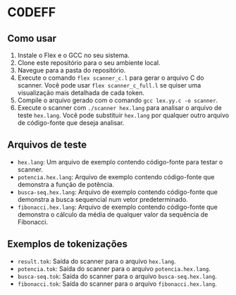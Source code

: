 # C0DEFF

## Como usar

1. Instale o Flex e o GCC no seu sistema.
2. Clone este repositório para o seu ambiente local.
3. Navegue para a pasta do repositório.
4. Execute o comando `flex scanner_c.l` para gerar o arquivo C do scanner.
   Você pode usar `flex scanner_c_full.l` se quiser uma visualização mais detalhada de cada token.
5. Compile o arquivo gerado com o comando `gcc lex.yy.c -o scanner`.
6. Execute o scanner com `./scanner hex.lang` para analisar o arquivo de teste `hex.lang`.
   Você pode substituir `hex.lang` por qualquer outro arquivo de código-fonte que deseja analisar.

## Arquivos de teste

- `hex.lang`: Um arquivo de exemplo contendo código-fonte para testar o scanner.
- `potencia.hex.lang`: Arquivo de exemplo contendo código-fonte que demonstra a função de potência.
- `busca-seq.hex.lang`: Arquivo de exemplo contendo código-fonte que demonstra a busca sequencial num vetor predeterminado.
- `fibonacci.hex.lang`: Arquivo de exemplo contendo código-fonte que demonstra o cálculo da média de qualquer valor da sequência de Fibonacci.

## Exemplos de tokenizações

- `result.tok`: Saída do scanner para o arquivo `hex.lang`.
- `potencia.tok`: Saída do scanner para o arquivo `potencia.hex.lang`.
- `busca-seq.tok`: Saída do scanner para o arquivo `busca-seq.hex.lang`.
- `fibonacci.tok`: Saída do scanner para o arquivo `fibonacci.hex.lang`.
